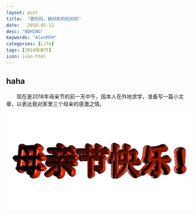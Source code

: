```yaml
---
layout: post
title:  "致妈妈、舅妈和妈妈的妈"
date:   2018-05-12
desc: "NOHING"
keywords: "AlexMYH"
categories: [Life]
tags: [2018母亲节]
icon: icon-html
---
```



## haha
&emsp;&emsp;现在是2018年母亲节的前一天中午，因本人在外地求学，准备写一篇小文章，以表达我对家里三个母亲的感激之情。

![aa](https://github.com/AlexMYH/AlexMYH.github.io/blob/master/static/assets/img/blog/3steps/dongtu2.gif)
